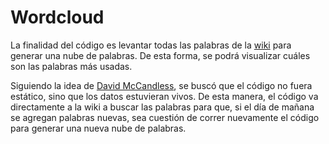# Wordcloud

La finalidad del código es levantar todas las palabras de la [wiki](https://infovis-wiki.net/wiki/Information_Visualization) para generar una nube de palabras. De esta forma, se podrá visualizar cuáles son las palabras más usadas.

Siguiendo la idea de [David McCandless](https://www.ted.com/talks/david_mccandless_the_beauty_of_data_visualization?language=en), se buscó que el código no fuera estático, sino que los datos estuvieran vivos. De esta manera, el código va directamente a la wiki a buscar las palabras para que, si el día de mañana se agregan palabras nuevas, sea cuestión de correr nuevamente el código para generar una nueva nube de palabras.
